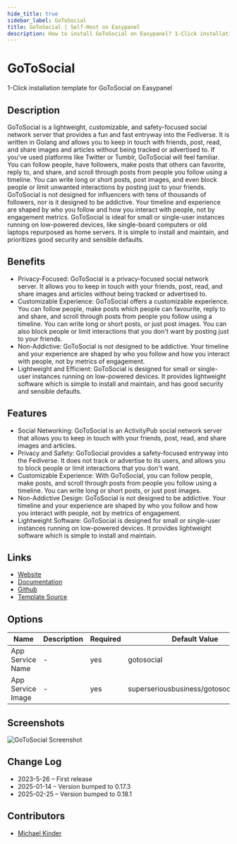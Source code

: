 ```yaml
---
hide_title: true
sidebar_label: GoToSocial
title: GoToSocial | Self-Host on Easypanel
description: How to install GoToSocial on Easypanel? 1-Click installation template for GoToSocial on Easypanel
---
```


<!-- generated -->

# GoToSocial

1-Click installation template for GoToSocial on Easypanel

## Description

GoToSocial is a lightweight, customizable, and safety-focused social network server that provides a fun and fast entryway into the Fediverse. It is written in Golang and allows you to keep in touch with friends, post, read, and share images and articles without being tracked or advertised to. If you&#39;ve used platforms like Twitter or Tumblr, GoToSocial will feel familiar. You can follow people, have followers, make posts that others can favorite, reply to, and share, and scroll through posts from people you follow using a timeline. You can write long or short posts, post images, and even block people or limit unwanted interactions by posting just to your friends. GoToSocial is not designed for influencers with tens of thousands of followers, nor is it designed to be addictive. Your timeline and experience are shaped by who you follow and how you interact with people, not by engagement metrics. GoToSocial is ideal for small or single-user instances running on low-powered devices, like single-board computers or old laptops repurposed as home servers. It is simple to install and maintain, and prioritizes good security and sensible defaults.

## Benefits

- Privacy-Focused: GoToSocial is a privacy-focused social network server. It allows you to keep in touch with your friends, post, read, and share images and articles without being tracked or advertised to.
- Customizable Experience: GoToSocial offers a customizable experience. You can follow people, make posts which people can favourite, reply to and share, and scroll through posts from people you follow using a timeline. You can write long or short posts, or just post images. You can also block people or limit interactions that you don't want by posting just to your friends.
- Non-Addictive: GoToSocial is not designed to be addictive. Your timeline and your experience are shaped by who you follow and how you interact with people, not by metrics of engagement.
- Lightweight and Efficient: GoToSocial is designed for small or single-user instances running on low-powered devices. It provides lightweight software which is simple to install and maintain, and has good security and sensible defaults.

## Features

- Social Networking: GoToSocial is an ActivityPub social network server that allows you to keep in touch with your friends, post, read, and share images and articles.
- Privacy and Safety: GoToSocial provides a safety-focused entryway into the Fediverse. It does not track or advertise to its users, and allows you to block people or limit interactions that you don't want.
- Customizable Experience: With GoToSocial, you can follow people, make posts, and scroll through posts from people you follow using a timeline. You can write long or short posts, or just post images.
- Non-Addictive Design: GoToSocial is not designed to be addictive. Your timeline and your experience are shaped by who you follow and how you interact with people, not by metrics of engagement.
- Lightweight Software: GoToSocial is designed for small or single-user instances running on low-powered devices. It provides lightweight software which is simple to install and maintain.

## Links

- [Website](https://gotosocial.org/)
- [Documentation](https://docs.gotosocial.org/en/latest/)
- [Github](https://github.com/superseriousbusiness/gotosocial/)
- [Template Source](https://github.com/easypanel-io/templates/tree/main/templates/gotosocial)

## Options

Name | Description | Required | Default Value
-|-|-|-
App Service Name | - | yes | gotosocial
App Service Image | - | yes | superseriousbusiness/gotosocial:0.18.1

## Screenshots

![GoToSocial Screenshot](./assets/screenshot.png)

## Change Log

- 2023-5-26 – First release
- 2025-01-14 – Version bumped to 0.17.3
- 2025-02-25 – Version bumped to 0.18.1

## Contributors

- [Michael Kinder](https://github.com/ressonix)
